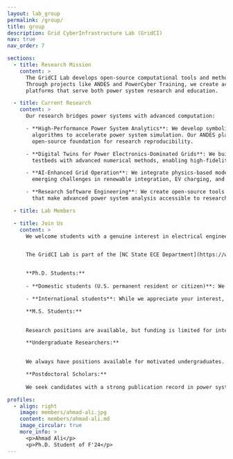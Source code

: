 ```yaml
---
layout: lab_group
permalink: /group/
title: group
description: Grid CyberInfrastructure Lab (GridCI)
nav: true
nav_order: 7

sections:
  - title: Research Mission
    content: >
      The GridCI Lab develops open-source computational tools and methods for next-generation power systems. 
      Through projects like ANDES and PowerCyber Training, we create accessible, reproducible, and efficient 
      platforms that serve both power system research and education.

  - title: Current Research
    content: >
      Our research bridges power systems with advanced computation:

      - **High-Performance Power System Analytics**: We develop symbolic-numeric methods and parallel computing 
        algorithms to accelerate power system simulation. Our ANDES platform (4000+ commits) provides an 
        open-source foundation for research reproducibility.

      - **Digital Twins for Power Electronics-Dominated Grids**: We build real-time simulation models combining 
        testbeds with advanced numerical methods, enabling high-fidelity studies of converter-grid interactions.

      - **AI-Enhanced Grid Operation**: We integrate physics-based modeling with machine learning to address 
        emerging challenges in renewable integration, EV charging, and data center power management.

      - **Research Software Engineering**: We create open-source tools and educational platforms (PowerCyber) 
        that make advanced power system analysis accessible to researchers and students.

  - title: Lab Members

  - title: Join Us
    content: >
      We welcome students with a genuine interest in electrical engineering and computer software who are self-motivated. Successful candidates typically have backgrounds in power systems, power electronics, control, and automation, along with a solid math foundation and demonstrable programming skills. Knowledge of machine learning is a plus. Contact Dr. Cui with your CV and research interests, highlighting relevant experience.


      The GridCI Lab is part of the [NC State ECE Department](https://www.ece.ncsu.edu/). Prospective students should apply through the department's graduate admissions process.


      **Ph.D. Students:**
      
      - **Domestic students (U.S. permanent resident or citizen)**: We strongly encourage you to email Dr. Cui before applying, discussing your research interests and qualifications.

      - **International students**: While we appreciate your interest, due to the high volume of emails, we may not be able to respond to all inquiries. Please apply directly to the [NC State ECE graduate program](https://www.ece.ncsu.edu/grad/). Students with a M.S. degree is preferred, but we will consider highly motivated students with bachelor's degrees.

      **M.S. Students:**

      
      Research positions are available, but funding is limited for international students. For domestic NC State MS-EPSE students interested in research, there may be potential for funding. Please reach out to discuss opportunities.

      **Undergraduate Researchers:**

      
      We always have positions available for motivated undergraduates. Please email Dr. Cui to schedule a meeting and discuss potential projects.

      **Postdoctoral Scholars:**
      
      We seek candidates with a strong publication record in power system stability, dynamics, simulation, and related fields. Our focus is on quality research that advances the field, not just quantity of papers. If you have a passion for rigorous, impactful work, please contact Dr. Cui with your CV and research statement.

profiles:
  - align: right
    image: members/ahmad-ali.jpg
    content: members/ahmad-ali.md
    image_circular: true
    more_info: >
      <p>Ahmad Ali</p>
      <p>Ph.D. Student of F'24</p>
---
```

